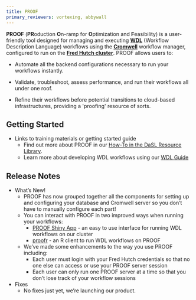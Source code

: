 ```yaml
---
title: PROOF
primary_reviewers: vortexing, abbywall
---
```


**PROOF** (**PR**oduction **O**n-ramp for **O**ptimization and **F**easibility) is a user-friendly tool designed for managing and executing [**WDL**](https://docs.openwdl.org/en/1.0.0/) (Workflow Description Language) workflows using the [**Cromwell**](https://cromwell.readthedocs.io/en/stable/) workflow manager, configured to run on the [**Fred Hutch cluster**](https://sciwiki.fredhutch.org/scicomputing/compute_jobs/). PROOF allows users to:

- Automate all the backend configurations necessary to run your workflows instantly.

- Validate, troubleshoot, assess performance, and run their workflows all under one roof.

- Refine their workflows before potential transitions to cloud-based infrastructures, providing a 'proofing' resource of sorts.



## Getting Started

- Links to training materials or getting started guide
    - Find out more about PROOF in our [How-To in the DaSL Resource Library](/dasldemos/proof-how-to/).  
    - Learn more about developing WDL workflows using our [WDL Guide](https://hutchdatascience.org/WDL_Workflows_Guide/)


## Release Notes

- What’s New!
    - PROOF has now grouped together all the components for setting up and configuring your database and Cromwell server so you don’t have to manually configure each part!
    - You can interact with PROOF in two improved ways when running your workflows:
        - [PROOF Shiny App](https://cromwellapp.fredhutch.org/) - an easy to use interface for running WDL workflows on our cluster
        - [proofr](https://getwilds.org/proofr/) - an R client to run WDL workflows on PROOF
    - We’ve made some enhancements to the way you use PROOF including:
        - Each user must login with your Fred Hutch credentials so that no one else can access or use your PROOF server session
        - Each user can only run one PROOF server at a time so that you don’t lose track of your workflow sessions
- Fixes
    - No fixes just yet, we’re launching our product. 